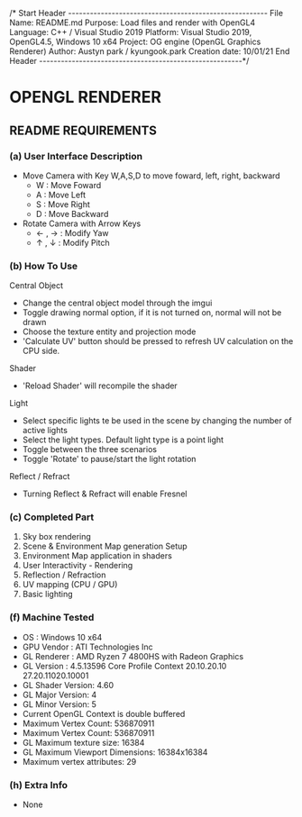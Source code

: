 /* Start Header -------------------------------------------------------
File Name: README.md
Purpose: Load files and render with OpenGL4
Language: C++ / Visual Studio 2019
Platform: Visual Studio 2019, OpenGL4.5, Windows 10 x64 
Project: OG engine (OpenGL Graphics Renderer)
Author: Austyn park / kyungook.park
Creation date: 10/01/21
End Header --------------------------------------------------------*/

# OPENGL RENDERER

## README REQUIREMENTS

### (a) User Interface Description 

- Move Camera with Key W,A,S,D to move foward, left, right, backward
	* W : Move Foward
	* A : Move Left
	* S : Move Right
	* D : Move Backward
- Rotate Camera with Arrow Keys
	* ← , → : Modify Yaw
	* ↑ , ↓ : Modify Pitch

### (b) How To Use

Central Object
- Change the central object model through the imgui
- Toggle drawing normal option, if it is not turned on, normal will not be drawn
- Choose the texture entity and projection mode
- 'Calculate UV' button should be pressed to refresh UV calculation on the CPU side.

Shader
- 'Reload Shader' will recompile the shader

Light
- Select specific lights te be used in the scene by changing the number of active lights
- Select the light types. Default light type is a point light
- Toggle between the three scenarios
- Toggle 'Rotate' to pause/start the light rotation

Reflect / Refract
- Turning Reflect & Refract will enable Fresnel


### (c) Completed Part

1. Sky box rendering
2. Scene & Environment Map generation Setup
3. Environment Map application in shaders
4. User Interactivity - Rendering
5. Reflection / Refraction
6. UV mapping (CPU / GPU)
7. Basic lighting

### (f) Machine Tested

- OS : Windows 10 x64
- GPU Vendor : ATI Technologies Inc
- GL Renderer : AMD Ryzen 7 4800HS with Radeon Graphics
- GL Version : 4.5.13596 Core Profile Context 20.10.20.10 27.20.11020.10001
- GL Shader Version: 4.60
- GL Major Version: 4
- GL Minor Version: 5
- Current OpenGL Context is double buffered
- Maximum Vertex Count: 536870911
- Maximum Vertex Count: 536870911
- GL Maximum texture size: 16384
- GL Maximum Viewport Dimensions: 16384x16384
- Maximum vertex attributes: 29

### (h) Extra Info

- None